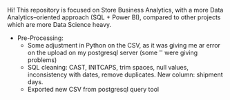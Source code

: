 Hi! This repository is focused on Store Business Analytics, with a more Data Analytics–oriented approach (SQL + Power BI), compared to other projects which are more Data Science heavy.

- Pre-Processing:
  - Some adjustment in Python on the CSV, as it was giving me ar error on the upload on my postgresql server (some '' were giving problems)
  - SQL cleaning: CAST, INITCAPS, trim spaces, null values, inconsistency with dates, remove duplicates. New column: shipment days.
  - Exported new CSV from postgresql query tool
